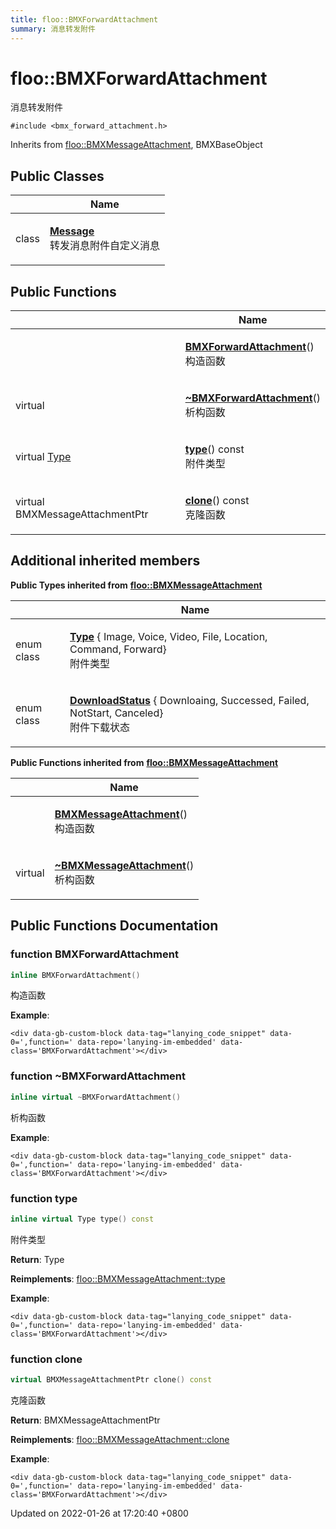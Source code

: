 ```yaml
---
title: floo::BMXForwardAttachment
summary: 消息转发附件
---
```


# floo::BMXForwardAttachment

消息转发附件

`#include <bmx_forward_attachment.h>`

Inherits from [floo::BMXMessageAttachment](classfloo\_1\_1\_b\_m\_x\_message\_attachment.md), BMXBaseObject

## Public Classes

|       | Name                                                                                                               |
| ----- | ------------------------------------------------------------------------------------------------------------------ |
| class | <p><a href="classfloo_1_1_b_m_x_forward_attachment_1_1_message.md"><strong>Message</strong></a><br>转发消息附件自定义消息</p> |

## Public Functions

|                                                                            | Name                                                                                                                                           |
| -------------------------------------------------------------------------- | ---------------------------------------------------------------------------------------------------------------------------------------------- |
|                                                                            | <p><a href="classfloo_1_1_b_m_x_forward_attachment.md#function-bmxforwardattachment"><strong>BMXForwardAttachment</strong></a>()<br>构造函数</p>   |
| virtual                                                                    | <p><a href="classfloo_1_1_b_m_x_forward_attachment.md#function-~bmxforwardattachment"><strong>~BMXForwardAttachment</strong></a>()<br>析构函数</p> |
| virtual [Type](classfloo\_1\_1\_b\_m\_x\_message\_attachment.md#enum-type) | <p><a href="classfloo_1_1_b_m_x_forward_attachment.md#function-type"><strong>type</strong></a>() const<br>附件类型</p>                             |
| virtual BMXMessageAttachmentPtr                                            | <p><a href="classfloo_1_1_b_m_x_forward_attachment.md#function-clone"><strong>clone</strong></a>() const<br>克隆函数</p>                           |

## Additional inherited members

**Public Types inherited from** [**floo::BMXMessageAttachment**](classfloo\_1\_1\_b\_m\_x\_message\_attachment.md)

|            | Name                                                                                                                                                                              |
| ---------- | --------------------------------------------------------------------------------------------------------------------------------------------------------------------------------- |
| enum class | <p><a href="classfloo_1_1_b_m_x_message_attachment.md#enum-type"><strong>Type</strong></a> { Image, Voice, Video, File, Location, Command, Forward}<br>附件类型</p>                   |
| enum class | <p><a href="classfloo_1_1_b_m_x_message_attachment.md#enum-downloadstatus"><strong>DownloadStatus</strong></a> { Downloaing, Successed, Failed, NotStart, Canceled}<br>附件下载状态</p> |

**Public Functions inherited from** [**floo::BMXMessageAttachment**](classfloo\_1\_1\_b\_m\_x\_message\_attachment.md)

|         | Name                                                                                                                                           |
| ------- | ---------------------------------------------------------------------------------------------------------------------------------------------- |
|         | <p><a href="classfloo_1_1_b_m_x_message_attachment.md#function-bmxmessageattachment"><strong>BMXMessageAttachment</strong></a>()<br>构造函数</p>   |
| virtual | <p><a href="classfloo_1_1_b_m_x_message_attachment.md#function-~bmxmessageattachment"><strong>~BMXMessageAttachment</strong></a>()<br>析构函数</p> |

## Public Functions Documentation

### function BMXForwardAttachment

```cpp
inline BMXForwardAttachment()
```

构造函数

**Example**:

```
<div data-gb-custom-block data-tag="lanying_code_snippet" data-0=',function=' data-repo='lanying-im-embedded' data-class='BMXForwardAttachment'></div>
```

### function \~BMXForwardAttachment

```cpp
inline virtual ~BMXForwardAttachment()
```

析构函数

**Example**:

```
<div data-gb-custom-block data-tag="lanying_code_snippet" data-0=',function=' data-repo='lanying-im-embedded' data-class='BMXForwardAttachment'></div>
```

### function type

```cpp
inline virtual Type type() const
```

附件类型

**Return**: Type

**Reimplements**: [floo::BMXMessageAttachment::type](classfloo\_1\_1\_b\_m\_x\_message\_attachment.md#function-type)

**Example**:

```
<div data-gb-custom-block data-tag="lanying_code_snippet" data-0=',function=' data-repo='lanying-im-embedded' data-class='BMXForwardAttachment'></div>
```

### function clone

```cpp
virtual BMXMessageAttachmentPtr clone() const
```

克隆函数

**Return**: BMXMessageAttachmentPtr

**Reimplements**: [floo::BMXMessageAttachment::clone](classfloo\_1\_1\_b\_m\_x\_message\_attachment.md#function-clone)

**Example**:

```
<div data-gb-custom-block data-tag="lanying_code_snippet" data-0=',function=' data-repo='lanying-im-embedded' data-class='BMXForwardAttachment'></div>
```



Updated on 2022-01-26 at 17:20:40 +0800
